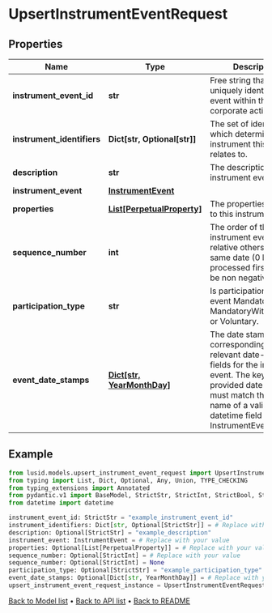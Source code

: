 # UpsertInstrumentEventRequest

## Properties
Name | Type | Description | Notes
------------ | ------------- | ------------- | -------------
**instrument_event_id** | **str** | Free string that uniquely identifies the event within the corporate action source | 
**instrument_identifiers** | **Dict[str, Optional[str]]** | The set of identifiers which determine the instrument this event relates to. | 
**description** | **str** | The description of the instrument event. | [optional] 
**instrument_event** | [**InstrumentEvent**](InstrumentEvent.md) |  | 
**properties** | [**List[PerpetualProperty]**](PerpetualProperty.md) | The properties attached to this instrument event. | [optional] 
**sequence_number** | **int** | The order of the instrument event relative others on the same date (0 being processed first). Must be non negative. | [optional] 
**participation_type** | **str** | Is participation in this event Mandatory, MandatoryWithChoices, or Voluntary. | [optional] [default to 'Mandatory']
**event_date_stamps** | [**Dict[str, YearMonthDay]**](YearMonthDay.md) | The date stamps corresponding to the relevant date-time fields for the instrument event. The key for each provided date stamp must match the field name of a valid datetime field from the InstrumentEvent DTO. | [optional] 
## Example

```python
from lusid.models.upsert_instrument_event_request import UpsertInstrumentEventRequest
from typing import List, Dict, Optional, Any, Union, TYPE_CHECKING
from typing_extensions import Annotated
from pydantic.v1 import BaseModel, StrictStr, StrictInt, StrictBool, StrictFloat, StrictBytes, Field, validator, ValidationError, conlist, constr
from datetime import datetime

instrument_event_id: StrictStr = "example_instrument_event_id"
instrument_identifiers: Dict[str, Optional[StrictStr]] = # Replace with your value
description: Optional[StrictStr] = "example_description"
instrument_event: InstrumentEvent = # Replace with your value
properties: Optional[List[PerpetualProperty]] = # Replace with your value
sequence_number: Optional[StrictInt] = # Replace with your value
sequence_number: Optional[StrictInt] = None
participation_type: Optional[StrictStr] = "example_participation_type"
event_date_stamps: Optional[Dict[str, YearMonthDay]] = # Replace with your value
upsert_instrument_event_request_instance = UpsertInstrumentEventRequest(instrument_event_id=instrument_event_id, instrument_identifiers=instrument_identifiers, description=description, instrument_event=instrument_event, properties=properties, sequence_number=sequence_number, participation_type=participation_type, event_date_stamps=event_date_stamps)

```

[Back to Model list](../README.md#documentation-for-models) &#8226; [Back to API list](../README.md#documentation-for-api-endpoints) &#8226; [Back to README](../README.md)

